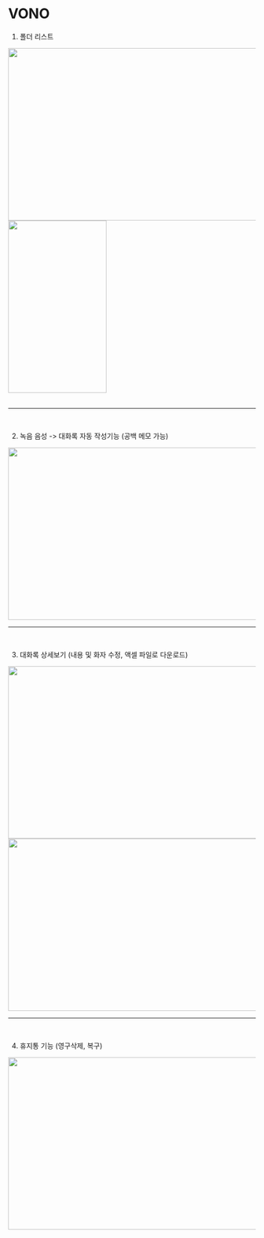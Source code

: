 # VONO

1. 폴더 리스트

<img src="https://user-images.githubusercontent.com/53510936/132104244-a586f725-0499-4a5b-ae19-d61a7f29fc31.png"  width="700" height="350"/>  <img src="https://user-images.githubusercontent.com/53510936/132104383-73a7489d-a0ac-4625-8d23-606cbf9caa27.png"  width="200" height="350"/>                                                                                                                                           
<br/>
***

<br/>


2.  녹음 음성 -> 대화록 자동 작성기능 (공백 메모 가능)

<img src="https://user-images.githubusercontent.com/53510936/132106723-3e5826ab-72af-45f6-a02c-f7648d132abe.png"  width="700" height="350"/>
<br/>

---
<br/>


3.  대화록 상세보기 (내용 및 화자 수정, 액셀 파일로 다운로드)
  
<img src="https://user-images.githubusercontent.com/53510936/132106795-cc76cbe0-24fb-4c2a-bf88-b6d11f040795.png"  width="700" height="350"/>
<br/><img src="https://user-images.githubusercontent.com/53510936/132106611-5c24bc15-0634-4520-9c23-5eab62455a40.png"  width="700" height="350"/>
<br/> 


---
<br/>

4.  휴지통 기능 (영구삭제, 복구)

<img src="https://user-images.githubusercontent.com/53510936/132104433-0e5fd13e-7877-4c5d-805c-67bb0d6e8791.png"  width="700" height="350"/>

